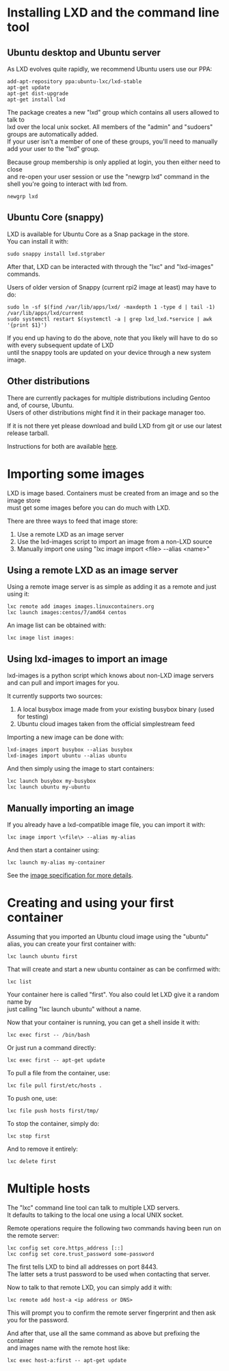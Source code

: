 # Installing LXD and the command line tool
## Ubuntu desktop and Ubuntu server
As LXD evolves quite rapidly, we recommend Ubuntu users use our PPA:

    add-apt-repository ppa:ubuntu-lxc/lxd-stable
    apt-get update
    apt-get dist-upgrade
    apt-get install lxd

The package creates a new "lxd" group which contains all users allowed to talk to  
lxd over the local unix socket. All members of the "admin" and "sudoers" groups are automatically added.  
If your user isn't a member of one of these groups, you'll need to manually add your user to the "lxd" group.

Because group membership is only applied at login, you then either need to close  
and re-open your user session or use the "newgrp lxd" command in the shell you're going to interact with lxd from.

    newgrp lxd

## Ubuntu Core (snappy)
LXD is available for Ubuntu Core as a Snap package in the store.  
You can install it with:

    sudo snappy install lxd.stgraber

After that, LXD can be interacted with through the "lxc" and "lxd-images" commands.

Users of older version of Snappy (current rpi2 image at least) may have to do:

    sudo ln -sf $(find /var/lib/apps/lxd/ -maxdepth 1 -type d | tail -1) /var/lib/apps/lxd/current
    sudo systemctl restart $(systemctl -a | grep lxd_lxd.*service | awk '{print $1}')

If you end up having to do the above, note that you likely will have to do so with every subsequent update of LXD  
until the snappy tools are updated on your device through a new system image.

## Other distributions
There are currently packages for multiple distributions including Gentoo and, of course, Ubuntu.  
Users of other distributions might find it in their package manager too.

If it is not there yet please download and build LXD from git or use our latest release tarball.

Instructions for both are available [here](/lxd/downloads).

# Importing some images
LXD is image based. Containers must be created from an image and so the image store  
must get some images before you can do much with LXD.

There are three ways to feed that image store:

 1. Use a remote LXD as an image server
 2. Use the lxd-images script to import an image from a non-LXD source
 3. Manually import one using "lxc image import \<file\> --alias \<name\>"

## Using a remote LXD as an image server
Using a remote image server is as simple as adding it as a remote and just using it:

    lxc remote add images images.linuxcontainers.org
    lxc launch images:centos/7/amd64 centos

An image list can be obtained with:

    lxc image list images:

## Using lxd-images to import an image
lxd-images is a python script which knows about non-LXD image servers
and can pull and import images for you.

It currently supports two sources:

 1. A local busybox image made from your existing busybox binary (used for testing)
 2. Ubuntu cloud images taken from the official simplestream feed

Importing a new image can be done with:

    lxd-images import busybox --alias busybox
    lxd-images import ubuntu --alias ubuntu

And then simply using the image to start containers:

    lxc launch busybox my-busybox
    lxc launch ubuntu my-ubuntu

## Manually importing an image
If you already have a lxd-compatible image file, you can import it with:

    lxc image import \<file\> --alias my-alias

And then start a container using:

    lxc launch my-alias my-container

See the [image specification for more details](https://github.com/lxc/lxd/blob/master/specs/image-handling.md).

# Creating and using your first container
Assuming that you imported an Ubuntu cloud image using the "ubuntu" alias, you can create your first container with:

    lxc launch ubuntu first

That will create and start a new ubuntu container as can be confirmed with:

    lxc list

Your container here is called "first". You also could let LXD give it a random name by  
just calling "lxc launch ubuntu" without a name.

Now that your container is running, you can get a shell inside it with:

    lxc exec first -- /bin/bash

Or just run a command directly:

    lxc exec first -- apt-get update

To pull a file from the container, use:

    lxc file pull first/etc/hosts .

To push one, use:

    lxc file push hosts first/tmp/

To stop the container, simply do:

    lxc stop first

And to remove it entirely:

    lxc delete first

# Multiple hosts
The "lxc" command line tool can talk to multiple LXD servers.  
It defaults to talking to the local one using a local UNIX socket.

Remote operations require the following two commands having been run on the remote server:

    lxc config set core.https_address [::]
    lxc config set core.trust_password some-password

The first tells LXD to bind all addresses on port 8443.  
The latter sets a trust password to be used when contacting that server.

Now to talk to that remote LXD, you can simply add it with:

    lxc remote add host-a <ip address or DNS>

This will prompt you to confirm the remote server fingerprint and then ask you for the password.

And after that, use all the same command as above but prefixing the container  
and images name with the remote host like:

    lxc exec host-a:first -- apt-get update
